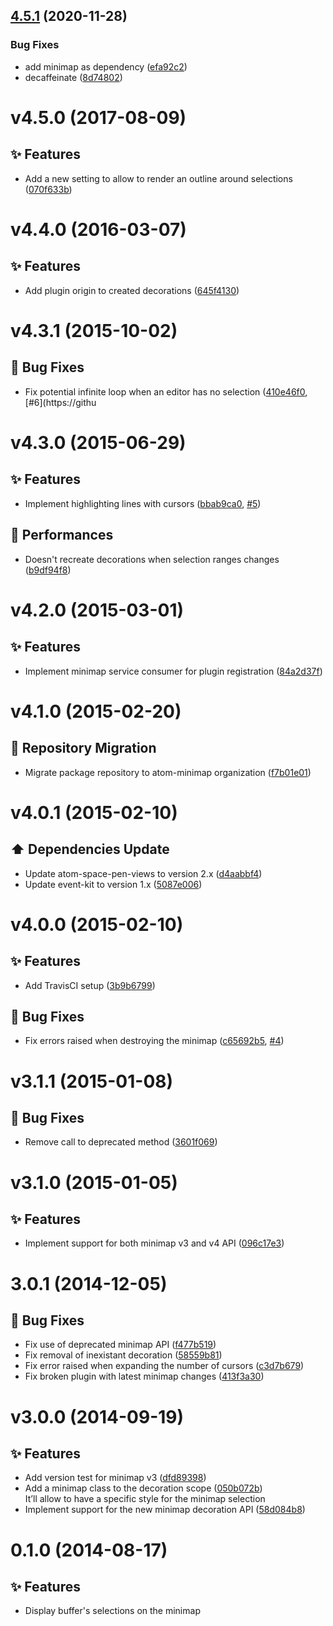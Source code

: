 ## [4.5.1](https://github.com/atom-minimap/minimap-selection/compare/v4.5.0...v4.5.1) (2020-11-28)


### Bug Fixes

* add minimap as dependency ([efa92c2](https://github.com/atom-minimap/minimap-selection/commit/efa92c235479a1c5e5e57dfb363e41465d2c100c))
* decaffeinate ([8d74802](https://github.com/atom-minimap/minimap-selection/commit/8d7480246f3f037af47d8da2ed75809bb1384a8b))

<a name="v4.5.0"></a>
# v4.5.0 (2017-08-09)

## :sparkles: Features

- Add a new setting to allow to render an outline around selections ([070f633b](https://github.com/atom-minimap/minimap-selection/commit/070f633b52b2b4f8518d5108baca05aa0e4a0859))

<a name="v4.4.0"></a>
# v4.4.0 (2016-03-07)

## :sparkles: Features

- Add plugin origin to created decorations ([645f4130](https://github.com/atom-minimap/minimap-selection/commit/645f41309abf975345cff20e3d4c9e7212e783af))

<a name="v4.3.1"></a>
# v4.3.1 (2015-10-02)

## :bug: Bug Fixes

- Fix potential infinite loop when an editor has no selection ([410e46f0](https://github.com/atom-minimap/minimap-selection/commit/410e46f019909397abf594bcebb3b27c12d6643f), [#6](https://githu

<a name="v4.3.0"></a>
# v4.3.0 (2015-06-29)

## :sparkles: Features

- Implement highlighting lines with cursors ([bbab9ca0](https://github.com/atom-minimap/minimap-selection/commit/bbab9ca036757efbdf018349666022ba7241c1d4), [#5](https://github.com/atom-minimap/minimap-selection/issues/5))

## :racehorse: Performances

- Doesn't recreate decorations when selection ranges changes ([b9df94f8](https://github.com/atom-minimap/minimap-selection/commit/b9df94f8716de1c9133f8c80160d807629941a1d))

<a name="v4.2.0"></a>
# v4.2.0 (2015-03-01)

## :sparkles: Features

- Implement minimap service consumer for plugin registration ([84a2d37f](https://github.com/atom-minimap/minimap-selection/commit/84a2d37fef5edeabf88867bc90004fc348d6afa3))

<a name="v4.1.0"></a>
# v4.1.0 (2015-02-20)

## :truck: Repository Migration

- Migrate package repository to atom-minimap organization ([f7b01e01](https://github.com/atom-minimap/minimap-selection/commit/f7b01e0119d2fcc8b1da8951d4c7142eb31379f6))

<a name="v4.0.1"></a>
# v4.0.1 (2015-02-10)

## :arrow_up: Dependencies Update

- Update atom-space-pen-views to version 2.x ([d4aabbf4](https://github.com/atom-minimap/minimap-selection/commit/d4aabbf4819d3e3c4d7f98987a5dc9c13b229931))
- Update event-kit to version 1.x ([5087e006](https://github.com/atom-minimap/minimap-selection/commit/5087e006d6641b4481638a2c390f58c7cfac7efc))

<a name="v4.0.0"></a>
# v4.0.0 (2015-02-10)

## :sparkles: Features

- Add TravisCI setup ([3b9b6799](https://github.com/atom-minimap/minimap-selection/commit/3b9b679993c7541e05f06e642a197a8b68a9d493))

## :bug: Bug Fixes

- Fix errors raised when destroying the minimap ([c65692b5](https://github.com/atom-minimap/minimap-selection/commit/c65692b52e48b44585dd15575dbefd0e1420a6fb), [#4](https://github.com/atom-minimap/minimap-selection/issues/4))

<a name="v3.1.1"></a>
# v3.1.1 (2015-01-08)

## :bug: Bug Fixes

- Remove call to deprecated method ([3601f069](https://github.com/atom-minimap/minimap-selection/commit/3601f069b22a4cc80a2ea6aa1fe42e32c0fbf4bc))

<a name="v3.1.0"></a>
# v3.1.0 (2015-01-05)

## :sparkles: Features

- Implement support for both minimap v3 and v4 API ([096c17e3](https://github.com/atom-minimap/minimap-selection/commit/096c17e3a7af1f9cc7d3ab6746b64519ea7ae93e))

<a name="3.0.1"></a>
# 3.0.1 (2014-12-05)

## :bug: Bug Fixes

- Fix use of deprecated minimap API ([f477b519](https://github.com/atom-minimap/minimap-selection/commit/f477b519870afbeea18624024ef9cf91c448dc96))
- Fix removal of inexistant decoration ([58559b81](https://github.com/atom-minimap/minimap-selection/commit/58559b818c05b4c0998f8223f3a251feea5c7393))
- Fix error raised when expanding the number of cursors ([c3d7b679](https://github.com/atom-minimap/minimap-selection/commit/c3d7b6797132dbf0219eadff2f5382b11e9dfceb))
- Fix broken plugin with latest minimap changes ([413f3a30](https://github.com/atom-minimap/minimap-selection/commit/413f3a306ac732be4998c400432ae0cea45e8bbe))

<a name="v3.0.0"></a>
# v3.0.0 (2014-09-19)

## :sparkles: Features

- Add version test for minimap v3 ([dfd89398](https://github.com/atom-minimap/minimap-selection/commit/dfd893984152e389b87ec154da01e64af2b55e37))
- Add a minimap class to the decoration scope ([050b072b](https://github.com/atom-minimap/minimap-selection/commit/050b072bb8e16925341fa97425dc10e288d25e8e))
  <br>It’ll allow to have a specific style for the minimap selection
- Implement support for the new minimap decoration API ([58d084b8](https://github.com/atom-minimap/minimap-selection/commit/58d084b8704780fcf63652ef41f13fcb29981ae0))

<a name="0.1.0"></a>
# 0.1.0 (2014-08-17)

## :sparkles: Features

- Display buffer's selections on the minimap
